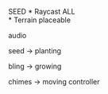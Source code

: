 SEED
	* Raycast ALL	
	* Terrain placeable


audio

seed -> planting

bling -> growing

chimes -> moving controller
